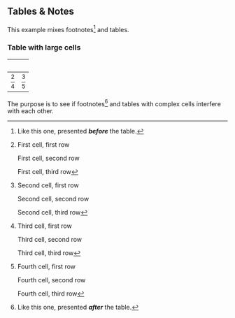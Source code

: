 ﻿## Tables \& Notes

This example mixes footnotes[^fn1] and tables\.

### Table with large cells

| &nbsp;        ||
|:---|:---|
| [^n1]  | [^n2]  |
| [^n3]  | [^n4]  |

The purpose is to see if footnotes[^fn2] and tables with complex cells interfere with each other\.



[^fn1]:	Like this one, presented **_before_** the table\.
	
	


[^n1]:	First cell, first row
	
	First cell, second row
	
	First cell, third row
	
	


[^n2]:	Second cell, first row
	
	Second cell, second row
	
	Second cell, third row
	
	


[^n3]:	Third cell, first row
	
	Third cell, second row
	
	Third cell, third row
	
	


[^n4]:	Fourth cell, first row
	
	Fourth cell, second row
	
	Fourth cell, third row
	
	


[^fn2]:	Like this one, presented **_after_** the table\.
	
	
